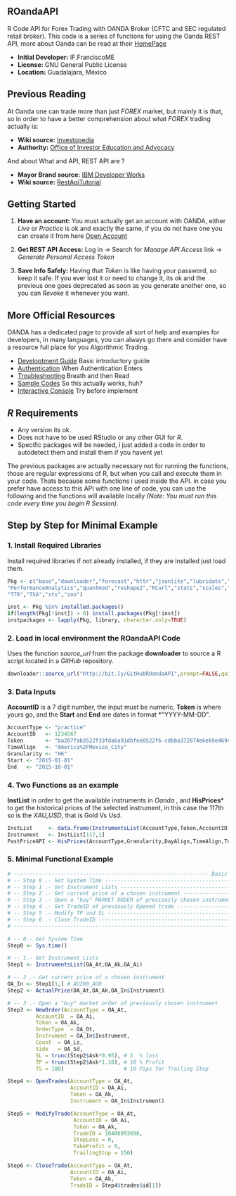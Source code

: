 ## ROandaAPI

R Code API for Forex Trading with OANDA Broker (CFTC and SEC regulated retail broker). This code is a series of functions for using the Oanda REST API, more about Oanda can be read at their [HomePage](http://www.oanda.com/)

- **Initial Developer:** IF.FranciscoME
- **License:** GNU General Public License
- **Location:** Guadalajara, México

## Previous Reading

At Oanda one can trade more than just *FOREX* market, but mainly it is that, so in order to have a better comprehension about what *FOREX* trading actually is:

- **Wiki source:** [Investopedia](http://www.investopedia.com/university/forexmarket/)
- **Authority:** [Office of Investor Education and Advocacy](http://www.sec.gov/investor/alerts/forextrading.pdf)

And about What and API, REST API are ?

- **Mayor Brand source:** [IBM Developer Works](http://www.ibm.com/developerworks/library/ws-restful/)
- **Wiki source:** [RestApiTutorial](http://www.restapitutorial.com/lessons/whatisrest.html)

## Getting Started

1. **Have an account:** You must actually get an account with OANDA, either *Live* or *Practice* is ok and exactly the same, if you do not have one you can create it from here [Open Account](https://fxtrade.oanda.com/your_account/fxtrade/register/gate?utm_source=oandaapi&utm_medium=link&utm_campaign=devportaldocs_demo)

2. **Get REST API Access:** Log in -> Search for *Manage API Access* link -> *Generate Personal Access Token*

3. **Save Info Safely:** Having that *Token* is like having your password, so keep it safe. If you ever lost it or need to change it, its ok and the previous one goes deprecated as soon as you generate another one, so you can *Revoke* it whenever you want.

## More Official Resources

OANDA has a dedicated page to provide all sort of help and examples for developers, in many languages, you can always go there and consider have a resource full place for you Algorithmic Trading.

- [Developtment Guide](http://developer.oanda.com/rest-live/development-guide/) Basic introductory guide
- [Authentication](http://developer.oanda.com/rest-live/authentication/) When Authentication Enters
- [Troubleshooting](http://developer.oanda.com/rest-live/troubleshooting-errors/) Breath and then Read
- [Sample Codes](http://developer.oanda.com/rest-live/sample-code/) So this actually works, huh?
- [Interactive Console](http://developer.oanda.com/rest-practice/console/) Try before implement

## *R* Requirements
- Any version its ok.
- Does not have to be used RStudio or any other GUI for *R*.
- Specific packages will be needed, i just added a code in order to autodetect them and install them if you havent yet

The previous packages are actually necessary not for running the functions, those are regular expressions of R, but when you call and execute them in your code. Thats because some functions i used inside the API. in case you prefer have access to this API with one line of code, you can use the following and the functions will available locally *(Note: You must run this code every time you begin R Session).*

## Step by Step for Minimal Example

### 1. Install Required Libraries

Install required libraries if not already installed, if they are installed just load them.

```r
Pkg <- c("base","downloader","forecast","httr","jsonlite","lubridate","moments",
"PerformanceAnalytics","quantmod","reshape2","RCurl","stats","scales","tseries",
"TTR","TSA","xts","zoo")

inst <- Pkg %in% installed.packages()
if(length(Pkg[!inst]) > 0) install.packages(Pkg[!inst])
instpackages <- lapply(Pkg, library, character.only=TRUE)
```

### 2. Load in local environment the ROandaAPI Code

Uses the function *source_url* from the package **downloader** to source a R script located in a *GitHub* repository.

```r
downloader::source_url("http://bit.ly/GitHubROandaAPI",prompt=FALSE,quiet=TRUE)
```

### 3. Data Inputs

**AccountID** is a 7 digit number, the input must be numeric, **Token** is where yours go, and the **Start** and **End** are dates in format *"YYYY-MM-DD".

```r
AccountType <- "practice"
AccountID   <- 1234567
Token       <- "ba207fab3522f33fda6a91dbfee0522f6-cdbba372874e6e69e4694f050f890277"
TimeAlign   <- "America%2FMexico_City"
Granularity <- "H6"
Start <- "2015-01-01"
End   <- "2015-10-01"
```

### 4. Two Functions as an example

**InstList** in order to get the available instruments in *Oanda* , and **HisPrices*** to get the historical prices of the selected instrument, in this case the 117th so is the *XAU_USD*, that is Gold Vs Usd.

```r
InstList     <- data.frame(InstrumentsList(AccountType,Token,AccountID))[,c(1,3)]
Instrument   <- InstList[117,1]
PastPriceAPI <- HisPrices(AccountType,Granularity,DayAlign,TimeAlign,Token,Instrument,Start,End)
```

### 5. Minimal Functional Example

```r
# -------------------------------------------------------------- Basic Trade Example -- #
# -- Step 0 .- Get System Time -------------------------------------------------------- #
# -- Step 1 .- Get Instrument Lists --------------------------------------------------- #
# -- Step 2 .- Get current price of a chosen instrument ------------------------------- #
# -- Step 3 .- Open a "buy" MARKET ORDER of previously chosen instrument -------------- #
# -- Step 4 .- Get TradeID of previously Opened trade --------------------------------- #
# -- Step 5 .- Modify TP and SL ------------------------------------------------------- #
# -- Step 6 .- Close TradeID ---------------------------------------------------------- #
# ------------------------------------------------------------------------------------- #

# -- 0.- Get System Time
Step0 <- Sys.time()

# -- 1.- Get Instrument Lists
Step1 <- InstrumentsList(OA_At,OA_Ak,OA_Ai)

# -- 2 .- Get current price of a chosen instrument
OA_In <- Step1[1,] # AU200_AUD
Step2 <- ActualPrice(OA_At,OA_Ak,OA_In$Instrument)

# -- 3 .- Open a "buy" market order of previously chosen instrument
Step3 <- NewOrder(AccountType = OA_At,
         AccountID  = OA_Ai,
         Token = OA_Ak,
         OrderType  = OA_Ot,
         Instrument = OA_In$Instrument,
         Count  = OA_Ls,
         Side   = OA_Sd,
         SL = trunc(Step2$Ask*0.95), # 5  % loss
         TP = trunc(Step2$Ask*1.10), # 10 % Profit
         TS = 100)                   # 10 Pips for Trailing Stop

Step4 <- OpenTrades(AccountType = OA_At,
                    AccountID = OA_Ai,
                    Token = OA_Ak,
                    Instrument = OA_In$Instrument)

Step5 <- ModifyTrade(AccountType = OA_At,
                     AccountID = OA_Ai,
                     Token = OA_Ak,
                     TradeID = 10406993698, 
                     StopLoss = 0, 
                     TakeProfit = 0,
                     TrailingStop = 150)

Step6 <- CloseTrade(AccountType = OA_At,
                    AccountID = OA_Ai,
                    Token = OA_Ak,
                    TradeID = Step4$trades$id[1])
```

